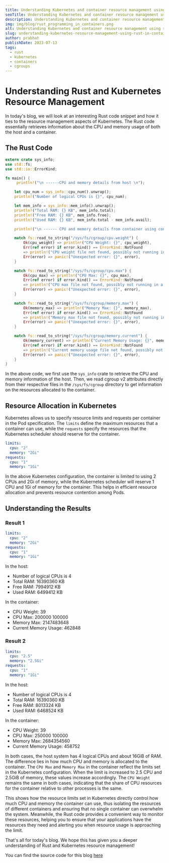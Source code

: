 ```yaml
---
title: Understanding Kubernetes and container resource management using rust
seoTitle: Understanding Kubernetes and container resource management using rust
description: Understanding Kubernetes and container resource management using rust
img: img/blog/rust_programming_in_containers.png
alt: Understanding Kubernetes and container resource management using rust
slug: understanding-kubernetes-resource-management-using-rust-in-containers
author: prabhat
publishDate: 2023-07-13
tags:
  - rust
  - kubernetes
  - containers
  - cgroups
---
```


# Understanding Rust and Kubernetes Resource Management 

In today's blog, we will look at an interesting Rust code snippet and how it ties to the resource management aspects of Kubernetes. The Rust code essentially retrieves information about the CPU and memory usage of both the host and a container.

## The Rust Code

```rust
extern crate sys_info;
use std::fs;
use std::io::ErrorKind;

fn main() {
     println!("\n ------CPU and memory details from host \n");

    let cpu_num = sys_info::cpu_num().unwrap();
    println!("Number of logical CPUs is {}", cpu_num);

    let mem_info = sys_info::mem_info().unwrap();
    println!("Total RAM: {} KB", mem_info.total);
    println!("Free RAM: {} KB", mem_info.free);
    println!("Used RAM: {} KB", mem_info.total - mem_info.avail);

    println!("\n ------ CPU and memory details from container using control groups v2 \n");

    match fs::read_to_string("/sys/fs/cgroup/cpu.weight") {
        Ok(cpu_weight) => println!("CPU Weight: {}", cpu_weight),
        Err(ref error) if error.kind() == ErrorKind::NotFound 
        => println!("CPU weight file not found, possibly not running in a container"),
        Err(error) => panic!("Unexpected error: {}", error),
    }

    match fs::read_to_string("/sys/fs/cgroup/cpu.max") {
        Ok(cpu_max) => println!("CPU Max: {}", cpu_max),
        Err(ref error) if error.kind() == ErrorKind::NotFound 
        => println!("CPU max file not found, possibly not running in a container"),
        Err(error) => panic!("Unexpected error: {}", error),
    }

    match fs::read_to_string("/sys/fs/cgroup/memory.max") {
        Ok(memory_max) => println!("Memory Max: {}", memory_max),
        Err(ref error) if error.kind() == ErrorKind::NotFound 
        => println!("Memory max file not found, possibly not running in a container"),
        Err(error) => panic!("Unexpected error: {}", error),
    }

    match fs::read_to_string("/sys/fs/cgroup/memory.current") {
        Ok(memory_current) => println!("Current Memory Usage: {}", memory_current),
        Err(ref error) if error.kind() == ErrorKind::NotFound 
        => println!("Current memory usage file not found, possibly not running in a container"),
        Err(error) => panic!("Unexpected error: {}", error),
    }
}

```

In the above code, we first use the `sys_info` crate to retrieve the CPU and memory information of the host. Then, we read cgroup v2 attributes directly from their respective files in the `/sys/fs/cgroup` directory to get information on the resources allocated to the container.

## Resource Allocation in Kubernetes

Kubernetes allows us to specify resource limits and requests per container in the Pod specification. The `limits` define the maximum resources that a container can use, while the `requests` specify the resources that the Kubernetes scheduler should reserve for the container. 

```yaml
limits:
  cpu: "2"
  memory: "2Gi"
requests:
  cpu: "1"
  memory: "1Gi"
```

In the above Kubernetes configuration, the container is limited to using 2 CPUs and 2Gi of memory, while the Kubernetes scheduler will reserve 1 CPU and 1Gi of memory for the container. This helps in efficient resource allocation and prevents resource contention among Pods.

## Understanding the Results

### Result 1

```yaml
limits:
  cpu: "2"
  memory: "2Gi"
requests:
  cpu: "1"
  memory: "1Gi"
```

In the host:

- Number of logical CPUs is 4
- Total RAM: 16390360 KB
- Free RAM: 7994912 KB
- Used RAM: 6499412 KB

In the container:

- CPU Weight: 39
- CPU Max: 200000 100000
- Memory Max: 2147483648
- Current Memory Usage: 462848

### Result 2

```yaml
limits:
  cpu: "2.5"
  memory: "2.5Gi"
requests:
  cpu: "1"
  memory: "1Gi"
```

In the host:

- Number of logical CPUs is 4
- Total RAM: 16390360 KB
- Free RAM: 8013324 KB
- Used RAM: 6468524 KB

In the container:

- CPU Weight: 39
- CPU Max: 250000 100000
- Memory Max: 2684354560
- Current Memory Usage: 458752

In both cases, the host system has 4 logical CPUs and about 16GiB of RAM. The difference lies in how much CPU and memory is allocated to the container. The `CPU Max` and `Memory Max` in the container reflect the limits set in the Kubernetes configuration. When the limit is increased to 2.5 CPU and 2.5GiB of memory, these values increase accordingly. The `CPU Weight` remains the same in both cases, indicating that the share of CPU resources for the container relative to other processes is the same.

This shows how the resource limits set in Kubernetes directly control how much CPU and memory the container can use, thus isolating the resources of different containers and ensuring that no single container can overwhelm the system. Meanwhile, the Rust code provides a convenient way to monitor these resources, helping you to ensure that your applications have the resources they need and alerting you when resource usage is approaching the limit.

That's all for today's blog. We hope this has given you a deeper understanding of Rust and Kubernetes resource management!

You can find the source code for this blog [here](https://github.com/openobserve/container_limits)
